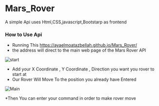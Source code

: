 # Mars_Rover
A simple Api uses Html,CSS,javascript,Bootstarp as frontend

### How to Use Api 

* Running This https://ayaelmoatazbellah.github.io/Mars_Rover/
* the address will direct to the main web page of the Mars Rover API

![start](https://user-images.githubusercontent.com/45799323/196008558-d98541ce-eccd-418b-a98f-bb56b2554eac.PNG)

* Add your X Coordinate , Y Coordinate , Direction you want you rover to start at 
* Our Rover Will Move To the position you already have Entered

![Main](https://user-images.githubusercontent.com/45799323/196008574-9cb22063-bd00-439d-9b83-19f6f5037ce6.PNG)

*Then You can enter your command in order to make rover move
